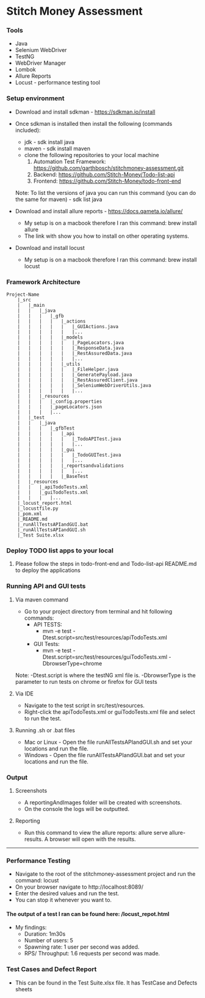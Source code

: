 # Stitch Money Assessment

### Tools

- Java
- Selenium WebDriver
- TestNG
- WebDriver Manager
- Lombok
- Allure Reports
- Locust - performance testing tool

### Setup environment
- Download and install sdkman - https://sdkman.io/install
- Once sdkman is installed then install the following (commands included):
    - jdk - sdk install java <version>
    - maven - sdk install maven <version>
    - clone the following repositories to your local machine
        1. Automation Test Framework: https://github.com/garthbosch/stitchmoney-assessment.git
        2. Backend: https://github.com/Stitch-Money/Todo-list-api
        3. Frontend: https://github.com/Stitch-Money/todo-front-end

  Note: To list the versions of java you can run this command (you can do the same for maven) - sdk list java

- Download and install allure reports - https://docs.qameta.io/allure/
  - My setup is on a macbook therefore I ran this command: brew install allure
  - The link with show you how to install on other operating systems.
- Download and install locust
  - My setup is on a macbook therefore I ran this command: brew install locust

### Framework Architecture

	Project-Name
        |_src
        |   |_main
        |   |   |_java
        |   |   |   |_gfb
        |   |   |   |   |_actions
        |   |   |   |   |   |_GUIActions.java
        |   |   |   |   |   |...
        |   |   |   |   |_models
        |   |   |   |   |   |_PageLocators.java
        |   |   |   |   |   |_ResponseData.java
        |   |   |   |   |   |_RestAssuredData.java
        |   |   |   |   |   |...
        |   |   |   |   |_utils
        |   |   |   |   |   |_FileHelper.java
        |   |   |   |   |   |_GeneratePayload.java
        |   |   |   |   |   |_RestAssuredClient.java
        |   |   |   |   |   |_SeleniumWebDriverUtils.java
        |   |   |   |   |   |...
        |   |   |_resources
        |   |   |   |_config.properties
        |   |   |   |_pageLocators.json
        |   |   |   |...
        |   |_test
        |   |   |_java
        |   |   |   |_gfbTest
        |   |   |   |   |_api
        |   |   |   |   |   |_TodoAPITest.java
        |   |   |   |   |   |...
        |   |   |   |   |_gui
        |   |   |   |   |   |_TodoGUITest.java
        |   |   |   |   |   |...
        |   |   |   |   |_reportsandvalidations
        |   |   |   |   |   |...
        |   |   |   |   |_BaseTest
        |   |_resources
        |   |   |_apiTodoTests.xml
        |   |   |_guiTodoTests.xml
        |   |   |   |...
        |_locust_report.html
        |_locustfile.py
        |_pom.xml
        |_README.md
        |_runAllTestsAPIandGUI.bat
        |_runAllTestsAPIandGUI.sh
        |_Test Suite.xlsx

### Deploy TODO list apps to your local

1. Please follow the steps in todo-front-end and Todo-list-api README.md to deploy the applications

### Running API and GUI tests

1. Via maven command
    - Go to your project directory from terminal and hit following commands:
        - API TESTS:
            - mvn -e test -Dtest.script=src/test/resources/apiTodoTests.xml
        - GUI Tests:
            - mvn -e test -Dtest.script=src/test/resources/guiTodoTests.xml -DbrowserType=chrome

   Note: -Dtest.script is where the testNG xml file is. -DbrowserType is the parameter to run tests on chrome or firefox
   for GUI tests

2. Via IDE
    - Navigate to the test script in src/test/resources.
    - Right-click the apiTodoTests.xml or guiTodoTests.xml file and select to run the test.

3. Running .sh or .bat files
    - Mac or Linux - Open the file runAllTestsAPIandGUI.sh and set your locations and run the file.
    - Windows - Open the file runAllTestsAPIandGUI.bat and set your locations and run the file.

### Output

1. Screenshots
    - A reportingAndImages folder will be created with screenshots.
    - On the console the logs will be outputted.

2. Reporting
    - Run this command to view the allure reports: allure serve allure-results. A browser will open with the results.

----

### Performance Testing
- Navigate to the root of the stitchmoney-assessment project and run the command: locust
- On your browser navigate to http://localhost:8089/
- Enter the desired values and run the test.
- You can stop it whenever you want to.

#### The output of a test I ran can be found here: /locust_repot.html
- My findings:
  - Duration: 1m30s
  - Number of users: 5
  - Spawning rate: 1 user per second was added.
  - RPS/ Throughput: 1.6 requests per second was made.

### Test Cases and Defect Report
- This can be found in the Test Suite.xlsx file. It has TestCase and Defects sheets